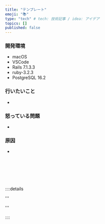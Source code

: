 ```yaml
---
title: "テンプレート"
emoji: "📚"
type: "tech" # tech: 技術記事 / idea: アイデア
topics: []
published: false
---
```












### 開発環境
- macOS
- VSCode
- Rails 7.1.3.3
- ruby-3.2.3
- PostgreSQL 16.2

### 行いたいこと
- 

### 怒っている問題
- 

### 原因
- 
<br>
<br>
<br>

# 


::::details 

'''


'''

::::

<br>
<br>
